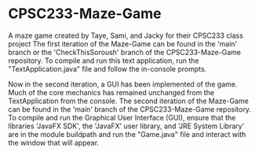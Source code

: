 # CPSC233-Maze-Game
A maze game created by Taye, Sami, and Jacky for their CPSC233 class project
The first iteration of the Maze-Game can be found in the 'main' branch or the 'CheckThisSoroush' branch of the CPSC233-Maze-Game repository. 
To compile and run this text application, run the "TextApplication.java" file and follow the in-console prompts. 

Now in the second iteration, a GUI has been implemented of the game. Much of the core mechanics has remained unchanged from the TextApplication from the console.
The second iteration of the Maze-Game can be found in the 'main' branch of the CPSC233-Maze-Game repository.
To compile and run the Graphical User Interface (GUI), ensure that the libraries 'JavaFX SDK', the 'JavaFX' user library, and 'JRE System Library' are in the module buildpath and run the "Game.java" file and interact with the window that will appear. 
